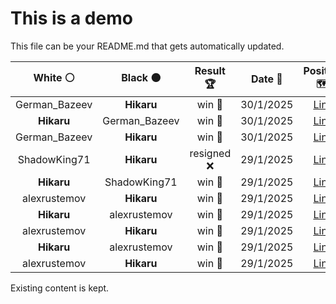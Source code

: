 # This is a demo

This file can be your README.md that gets automatically updated.

<!--START_SECTION:chessStats-->
<!-- Automatically generated with https://github.com/Balastrong/chess-stats-action -->

| White ⚪ | Black ⚫ | Result 🏆 | Date 📅 | Position 🗺️ |
|:---:|:---:|:---:|:---:|:---:|
| German_Bazeev | **Hikaru** | win 🥇 | 30/1/2025 | <a href="http://www.ee.unb.ca/cgi-bin/tervo/fen.pl?select=1k6/8/2rPKp1p/r3pP2/p6P/5P2/8/6R1 w - - 0 51">Link</a> |
| **Hikaru** | German_Bazeev | win 🥇 | 30/1/2025 | <a href="http://www.ee.unb.ca/cgi-bin/tervo/fen.pl?select=6r1/3bk3/8/P2Ppp2/4p3/4P1Pp/7K/5QR1 b - - 1 43">Link</a> |
| German_Bazeev | **Hikaru** | win 🥇 | 30/1/2025 | <a href="http://www.ee.unb.ca/cgi-bin/tervo/fen.pl?select=8/5rk1/pp1P2bp/8/2Pp4/P4P2/6PP/4R1K1 w - - 0 37">Link</a> |
| ShadowKing71 | **Hikaru** | resigned ❌ | 29/1/2025 | <a href="http://www.ee.unb.ca/cgi-bin/tervo/fen.pl?select=2r3kn/1p5R/p1p5/3p2Np/PP1P2qP/6P1/5Q1K/8 b - - 15 40">Link</a> |
| **Hikaru** | ShadowKing71 | win 🥇 | 29/1/2025 | <a href="http://www.ee.unb.ca/cgi-bin/tervo/fen.pl?select=3r3r/1Qpk2p1/p2N1pn1/3P4/7p/1P5P/PBP1q1P1/R4R1K b - - 0 28">Link</a> |
| alexrustemov | **Hikaru** | win 🥇 | 29/1/2025 | <a href="http://www.ee.unb.ca/cgi-bin/tervo/fen.pl?select=6k1/5p1p/3p2p1/p1pPn3/2P1P3/PR3PPK/4r3/8 w - - 1 29">Link</a> |
| **Hikaru** | alexrustemov | win 🥇 | 29/1/2025 | <a href="http://www.ee.unb.ca/cgi-bin/tervo/fen.pl?select=8/8/1r2p3/1p4N1/PR3PP1/3k1K2/8/2b5 b - - 0 52">Link</a> |
| alexrustemov | **Hikaru** | win 🥇 | 29/1/2025 | <a href="http://www.ee.unb.ca/cgi-bin/tervo/fen.pl?select=1k6/1p6/p2p2p1/P2Pp3/1QP1P1q1/3n4/2B4r/1RK5 w - - 5 37">Link</a> |
| **Hikaru** | alexrustemov | win 🥇 | 29/1/2025 | <a href="http://www.ee.unb.ca/cgi-bin/tervo/fen.pl?select=3b2k1/1B3p2/4p1pQ/np2P2p/7P/P1n2NP1/5P2/2B3K1 b - - 0 31">Link</a> |
| alexrustemov | **Hikaru** | win 🥇 | 29/1/2025 | <a href="http://www.ee.unb.ca/cgi-bin/tervo/fen.pl?select=5r2/p5k1/3p2p1/2pBp2p/2P1Q3/1P4P1/P2R3K/5qb1 w - - 11 41">Link</a> |

<!--END_SECTION:chessStats-->

Existing content is kept.
